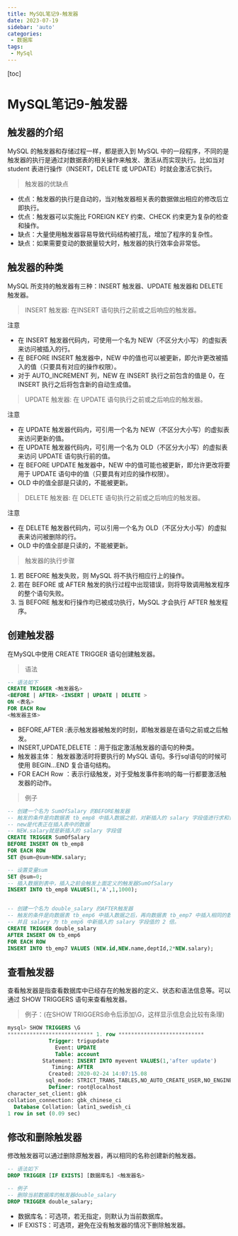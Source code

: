 ```yaml
---
title: MySQL笔记9-触发器
date: 2023-07-19
sidebar: 'auto'
categories: 
 - 数据库
tags:
 - MySql
---
```


[toc]

# MySQL笔记9-触发器

## 触发器的介绍

MySQL 的触发器和存储过程一样，都是嵌入到 MySQL 中的一段程序，不同的是触发器的执行是通过对数据表的相关操作来触发、激活从而实现执行。比如当对 student 表进行操作（INSERT，DELETE 或 UPDATE）时就会激活它执行。

> 触发器的优缺点
* 优点：触发器的执行是自动的，当对触发器相关表的数据做出相应的修改后立即执行。
* 优点：触发器可以实施比 FOREIGN KEY 约束、CHECK 约束更为复杂的检查和操作。
* 缺点：大量使用触发器容易导致代码结构被打乱，增加了程序的复杂性。
* 缺点：如果需要变动的数据量较大时，触发器的执行效率会非常低。

## 触发器的种类

MySQL 所支持的触发器有三种：INSERT 触发器、UPDATE 触发器和 DELETE 触发器。

> INSERT 触发器: 在INSERT 语句执行之前或之后响应的触发器。

注意
* 在 INSERT 触发器代码内，可使用一个名为 NEW（不区分大小写）的虚拟表来访问被插入的行。
* 在 BEFORE INSERT 触发器中，NEW 中的值也可以被更新，即允许更改被插入的值（只要具有对应的操作权限）。
* 对于 AUTO_INCREMENT 列，NEW 在 INSERT 执行之前包含的值是 0，在 INSERT 执行之后将包含新的自动生成值。


> UPDATE 触发器: 在 UPDATE 语句执行之前或之后响应的触发器。

注意
* 在 UPDATE 触发器代码内，可引用一个名为 NEW（不区分大小写）的虚拟表来访问更新的值。
* 在 UPDATE 触发器代码内，可引用一个名为 OLD（不区分大小写）的虚拟表来访问 UPDATE 语句执行前的值。
* 在 BEFORE UPDATE 触发器中，NEW 中的值可能也被更新，即允许更改将要用于 UPDATE 语句中的值（只要具有对应的操作权限）。
* OLD 中的值全部是只读的，不能被更新。


> DELETE  触发器: 在 DELETE  语句执行之前或之后响应的触发器。

注意
* 在 DELETE 触发器代码内，可以引用一个名为 OLD（不区分大小写）的虚拟表来访问被删除的行。
* OLD 中的值全部是只读的，不能被更新。


> 触发器的执行步骤
1. 若 BEFORE 触发失败，则 MySQL 将不执行相应行上的操作。
2. 若在 BEFORE 或 AFTER 触发的执行过程中出现错误，则将导致调用触发程序的整个语句失败。
3. 当 BEFORE 触发和行操作均已被成功执行，MySQL 才会执行 AFTER 触发程序。

## 创建触发器

在MySQL中使用 CREATE TRIGGER 语句创建触发器。

> 语法
```sql
-- 语法如下
CREATE TRIGGER <触发器名> 
<BEFORE | AFTER> <INSERT | UPDATE | DELETE >
ON <表名> 
FOR EACH Row
<触发器主体>
```

* BEFORE,AFTER :表示触发器被触发的时刻，即触发器是在语句之前或之后触发。
* INSERT,UPDATE,DELETE ：用于指定激活触发器的语句的种类。 
* 触发器主体： 触发器激活时将要执行的 MySQL 语句。多行sql语句的时候可使用 BEGIN…END 复合语句结构。
* FOR EACH Row ：表示行级触发，对于受触发事件影响的每一行都要激活触发器的动作。


> 例子
```sql
-- 创建一个名为 SumOfSalary 的BEFORE触发器
-- 触发的条件是向数据表 tb_emp8 中插入数据之前，对新插入的 salary 字段值进行求和计算。
-- new是代表正在插入表中的数据
-- NEW.salary就是新插入的 salary 字段值
CREATE TRIGGER SumOfSalary
BEFORE INSERT ON tb_emp8
FOR EACH ROW
SET @sum=@sum+NEW.salary;

-- 设置变量sum
SET @sum=0;
-- 插入数据到表中，插入之前会触发上面定义的触发器SumOfSalary
INSERT INTO tb_emp8 VALUES(1,'A',1,1000);


-- 创建一个名为 double_salary 的AFTER触发器
-- 触发的条件是向数据表 tb_emp6 中插入数据之后，再向数据表 tb_emp7 中插入相同的数据，
-- 并且 salary 为 tb_emp6 中新插入的 salary 字段值的 2 倍。
CREATE TRIGGER double_salary
AFTER INSERT ON tb_emp6
FOR EACH ROW
INSERT INTO tb_emp7 VALUES (NEW.id,NEW.name,deptId,2*NEW.salary);
```


## 查看触发器

查看触发器是指查看数据库中已经存在的触发器的定义、状态和语法信息等。可以通过 SHOW TRIGGERS 语句来查看触发器。

> 例子：(在SHOW TRIGGERS命令后添加\G，这样显示信息会比较有条理)
```sql
mysql> SHOW TRIGGERS \G
*************************** 1. row ***************************
             Trigger: trigupdate
               Event: UPDATE
               Table: account
           Statement: INSERT INTO myevent VALUES(1,'after update')
              Timing: AFTER
             Created: 2020-02-24 14:07:15.08
            sql_mode: STRICT_TRANS_TABLES,NO_AUTO_CREATE_USER,NO_ENGINE_SUBSTITUTION
             Definer: root@localhost
character_set_client: gbk
collation_connection: gbk_chinese_ci
  Database Collation: latin1_swedish_ci
1 row in set (0.09 sec)
```

## 修改和删除触发器

修改触发器可以通过删除原触发器，再以相同的名称创建新的触发器。

```sql
-- 语法如下
DROP TRIGGER [IF EXISTS] [数据库名] <触发器名>

-- 例子
-- 删除当前数据库的触发器double_salary
DROP TRIGGER double_salary;

```

* 数据库名：可选项，若无指定，则默认为当前数据库。
* IF EXISTS：可选项，避免在没有触发器的情况下删除触发器。